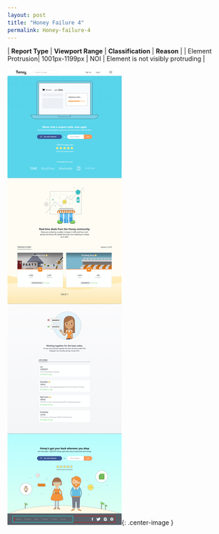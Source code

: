 ```yaml
---
layout: post
title: "Honey Failure 4"
permalink: Honey-failure-4
---
```

| **Report Type** | **Viewport Range** | **Classification** | **Reason** |
| Element Protrusion| 1001px-1199px | NOI | Element is not visibly protruding | 

![Screenshot of the fault](../assets/images/Honey/fault4/overflow-Width1100.png){: .center-image }
